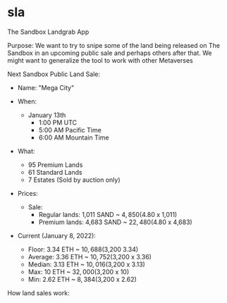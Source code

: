 # sla
The Sandbox Landgrab App

Purpose:
We want to try to snipe some of the land being released on The Sandbox in an upcoming public sale and perhaps others after that.
We might want to generalize the tool to work with other Metaverses

Next Sandbox Public Land Sale:

- Name: "Mega City"

- When:
  - January 13th
    - 1:00 PM UTC
    - 5:00 AM Pacific Time
    - 6:00 AM Mountain Time

- What:
  - 95 Premium Lands
  - 61 Standard Lands
  - 7 Estates (Sold by auction only)

- Prices:
  - Sale:
    - Regular lands: 1,011 SAND ~ $4,850 ($4.80 x 1,011)
    - Premium lands: 4,683 SAND ~ $22,480 ($4.80 x 4,683)
  
- Current (January 8, 2022):
    - Floor: 3.34 ETH  ~ $10,688 ($3,200 3.34)
    - Average: 3.36 ETH  ~ $10,752 ($3,200 x 3.36)
    - Median: 3.13 ETH  ~ $10,016 ($3,200 x 3.13)
    - Max: 10 ETH  ~ $32,000 ($3,200 x 10)
    - Min: 2.62 ETH  ~ $8,384 ($3,200 x 2.62)
  
  
How land sales work: 
